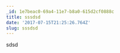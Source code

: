 ```yaml
---
_id: 1e7beac0-69a4-11e7-b8a0-615d2cf0888c
title: sssdsd
date: '2017-07-15T21:25:26.764Z'
slug: sssdsd
---
```

sdsd
